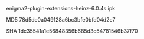 enigma2-plugin-extensions-heinz-6.0.4s.ipk

MD5 78d5dc0a049128a6bc3bfe0bfd04d2c7

SHA 1dc35541a1e56848356b685d3c54781546b37f70
